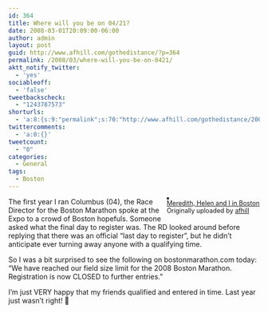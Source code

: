 ```yaml
---
id: 364
title: Where will you be on 04/21?
date: 2008-03-01T20:09:00-06:00
author: admin
layout: post
guid: http://www.afhill.com/gothedistance/?p=364
permalink: /2008/03/where-will-you-be-on-0421/
aktt_notify_twitter:
  - 'yes'
sociableoff:
  - 'false'
tweetbackscheck:
  - "1243787573"
shorturls:
  - 'a:8:{s:9:"permalink";s:70:"http://www.afhill.com/gothedistance/2008/03/where-will-you-be-on-0421/";s:7:"tinyurl";s:25:"http://tinyurl.com/abbmq8";s:4:"isgd";s:17:"http://is.gd/hmMi";s:5:"bitly";s:19:"http://bit.ly/fh9SS";s:5:"snipr";s:22:"http://snipr.com/at1wb";s:5:"snurl";s:22:"http://snurl.com/at1wb";s:7:"snipurl";s:24:"http://snipurl.com/at1wb";s:4:"trim";s:17:"http://tr.im/czxx";}'
twittercomments:
  - 'a:0:{}'
tweetcount:
  - "0"
categories:
  - General
tags:
  - Boston
---
```

<div style="float: right; margin-left: 10px; margin-bottom: 10px;">
  <a href="http://www.flickr.com/photos/afhill/1253249195/" title="photo sharing"><img src="http://farm2.static.flickr.com/1218/1253249195_8c2cee0e67_m.jpg" alt="" style="border: solid 2px #000000;" /></a> <br /> <span style="font-size: 0.9em; margin-top: 0px;"> <a href="http://www.flickr.com/photos/afhill/1253249195/">Meredith, Helen and I in Boston</a> <br /> Originally uploaded by <a href="http://www.flickr.com/people/afhill/">afhill</a> </span>
</div>

The first year I ran Columbus (04), the Race Director for the Boston Marathon spoke at the Expo to a crowd of Boston hopefuls. Someone asked what the final day to register was. The RD looked around before replying that there was an official &#8220;last day to register&#8221;, but he didn&#8217;t anticipate ever turning away anyone with a qualifying time.

So I was a bit surprised to see the following on bostonmarathon.com today:  
&#8220;We have reached our field size limit for the 2008 Boston Marathon. Registration is now CLOSED to further entries.&#8221;

I&#8217;m just VERY happy that my friends qualified and entered in time. Last year just wasn&#8217;t right! 🙂<br clear="all" />